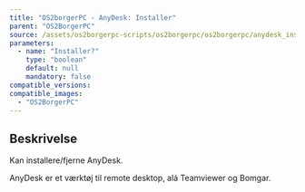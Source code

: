 ```yaml
---
title: "OS2borgerPC - AnyDesk: Installer"
parent: "OS2BorgerPC"
source: /assets/os2borgerpc-scripts/os2borgerpc/os2borgerpc/anydesk_install.sh
parameters:
  - name: "Installer?"
    type: "boolean"
    default: null
    mandatory: false
compatible_versions:
compatible_images:
  - "OS2BorgerPC"
---
```


## Beskrivelse
Kan installere/fjerne AnyDesk.

AnyDesk er et værktøj til remote desktop, alá Teamviewer og Bomgar.